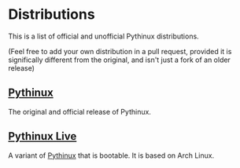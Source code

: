 # Distributions
This is a list of official and unofficial Pythinux distributions.

(Feel free to add your own distribution in a pull request, provided it is significally different from the original, and isn't just a fork of an older release)
## [Pythinux](https://codeberg.org/Pythinux/Pythinux)
The original and official release of Pythinux.
## [Pythinux Live](https://codeberg.org/Pythinux/PythinuxLive)
A variant of [Pythinux](https://codeberg.org/Pythinux/Pythinux) that is bootable. It is based on Arch Linux.